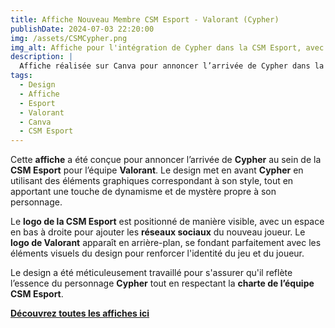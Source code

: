 ```yaml
---  
title: Affiche Nouveau Membre CSM Esport - Valorant (Cypher)  
publishDate: 2024-07-03 22:20:00  
img: /assets/CSMCypher.png  
img_alt: Affiche pour l'intégration de Cypher dans la CSM Esport, avec une ambiance Valorant et des éléments graphiques adaptés au personnage.  
description: |  
  Affiche réalisée sur Canva pour annoncer l’arrivée de Cypher dans la CSM Esport, avec un design dynamique en lien avec son rôle et son univers dans Valorant.  
tags:  
  - Design  
  - Affiche  
  - Esport  
  - Valorant  
  - Canva  
  - CSM Esport  
---  
```


Cette **affiche** a été conçue pour annoncer l’arrivée de **Cypher** au sein de la **CSM Esport** pour l’équipe **Valorant**. Le design met en avant **Cypher** en utilisant des éléments graphiques correspondant à son style, tout en apportant une touche de dynamisme et de mystère propre à son personnage.  

Le **logo de la CSM Esport** est positionné de manière visible, avec un espace en bas à droite pour ajouter les **réseaux sociaux** du nouveau joueur. Le **logo de Valorant** apparaît en arrière-plan, se fondant parfaitement avec les éléments visuels du design pour renforcer l'identité du jeu et du joueur.  

Le design a été méticuleusement travaillé pour s'assurer qu'il reflète l’essence du personnage **Cypher** tout en respectant la **charte de l’équipe CSM Esport**.  

**[Découvrez toutes les affiches ici](/components/CSMRoster.pdf)**  
